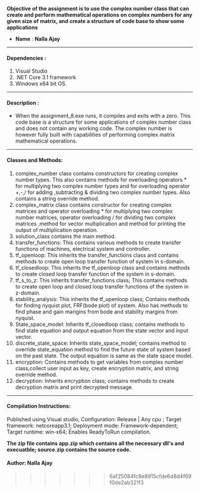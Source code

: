 
**Objective of the assignment is to use the complex number class that can create and perform mathematical operations on complex numbers for any given size of matrix, and create a structure of code base to show some applications**

* **Name** : **Nalla Ajay**

----

#### Dependencies : 

1. Visual Studio 
2. .NET Core 3.1 framework
3. Windows  x64 bit OS.

---

#### Description :

* When the  assignment_8.exe runs, it compiles and exits with a zero. This code base is a structure for some applications of complex number class and does not contain any working code. The complex number is however fully built with capabilities of performing complex matrix mathematical operations.


---

#### Classes and Methods:

1. complex_number class contains constructors for creating complex number types. This also contains methods for overloading operators * for multiplying two complex number types and for overloading operator +,-,/ for adding ,subtracting & dividing two complex number types. Also contains a string override method.
2. complex_matrix class contains constructor for creating complex matrices and operator overloading * for multiplying two complex number matrices, operator overloading / for dividing two complex matrices ,method for vector multiplication and method for printing the output of multiplication operation.
3. solution_class contains the main method. 
4. transfer_functions: This contains various methods to create transfer functions of machines, electrical system and controller.
5. tf_openloop: This inherits the transfer_functions class and contains methods to create open loop transfer function of system in s-domain.
6. tf_closedloop: This inherits the tf_openloop class and contains methods to create closed loop transfer function of the system in s-domain.
7. tf_s_to_z: This inherits transfer_functions class; This contains methods to create open loop and closed loop transfer functions of the system in z-domain.
8. stability_analysis: This inherits the tf_openloop class; Contains methods for finding nyquist plot, FRF(bode plot) of system. Also has methods to find phase and gain marigins from bode and stability margins from nyquist.
9. State_space_model: Inherits tf_closedloop class; contains methods to find state equation and output equation from the state vector and input vector.
10. discrete_state_space: Inherits state_space_model; contains method to override state_equation method to find the future state of system based on the past state. The output equation is same as the state space model.
11. encryption: Contains methods to get variables from complex number class,collect user input as key, create encryption matrix, and string override method.
12. decryption: Inherits encryption class; contains methods to create decryption matrix and print decrypted message.

------

#### Compilation Instructions: 

Published using Visual studio, Configuration: Release | Any cpu ; Target framework: netcoreapp3.1; Deployment mode: Framework-dependent; Target runtime: win-x64; Enables ReadyToRun compilation.

**The zip file contains app.zip which contains all the necessary dll's and execuatble; source.zip contains the  source code.**

#### Author: Nalla Ajay
>>>>>>> 6af25084fc8e8915cfde6d8d4f69f0de2ab321f3
